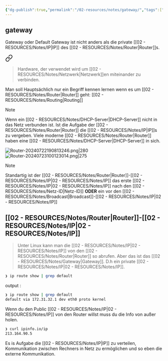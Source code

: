 ```yaml
---
{"dg-publish":true,"permalink":"/02-resources/notes/gateway/","tags":["informatik/netzwerk/gateway"],"noteIcon":"","updated":"2025-09-10T16:35:18.000+02:00"}
---
```


## gateway 

Gateway oder Default Gateway ist nicht anders als die private [[02 - RESOURCES/Notes/IP\|IP]]  des [[02 - RESOURCES/Notes/Router\|Router]]s.

<div class="transclusion internal-embed is-loaded"><a class="markdown-embed-link" href="/02-resources/notes/router/" aria-label="Open link"><svg xmlns="http://www.w3.org/2000/svg" width="24" height="24" viewBox="0 0 24 24" fill="none" stroke="currentColor" stroke-width="2" stroke-linecap="round" stroke-linejoin="round" class="svg-icon lucide-link"><path d="M10 13a5 5 0 0 0 7.54.54l3-3a5 5 0 0 0-7.07-7.07l-1.72 1.71"></path><path d="M14 11a5 5 0 0 0-7.54-.54l-3 3a5 5 0 0 0 7.07 7.07l1.71-1.71"></path></svg></a><div class="markdown-embed">




>Hardware, der verwendet wird um [[02 - RESOURCES/Notes/Netzwerk\|Netzwerk]]en miteinander  zu verbinden.

Man soll Hauptsächlich nur ein Begriff kennen lernen wenn es um [[02 - RESOURCES/Notes/Router\|Router]] geht: [[02 - RESOURCES/Notes/Routing\|Routing]]

>[!note] 
>Wenn ein [[02 - RESOURCES/Notes/DHCP-Server\|DHCP-Server]] nicht in das Netz verbunden ist. Ist die Aufgabe der [[02 - RESOURCES/Notes/Router\|Router]] die [[02 - RESOURCES/Notes/IP\|IP]]s zu vergeben. Viele moderne [[02 - RESOURCES/Notes/Router\|Router]] haben eine [[02 - RESOURCES/Notes/DHCP-Server\|DHCP-Server]] in sich.

![Router-20240722190813246.png|280](/img/user/02%20-%20RESOURCES/Files/IMG/Router-20240722190813246.png)![Router-20240723100123014.png|275](/img/user/02%20-%20RESOURCES/Files/IMG/Router-20240723100123014.png)
>[!note] 
>Standartig ist der [[02 - RESOURCES/Notes/Router\|Router]]-[[02 - RESOURCES/Notes/IP\|02 - RESOURCES/Notes/IP]] das erste [[02 - RESOURCES/Notes/IP\|02 - RESOURCES/Notes/IP]] nach den [[02 - RESOURCES/Notes/Netz-ID\|Netz-ID]] **ODER** ein vor den [[02 - RESOURCES/Notes/Broadcast\|Broadcast]]-[[02 - RESOURCES/Notes/IP\|02 - RESOURCES/Notes/IP]]


## [[02 - RESOURCES/Notes/Router\|Router]]-[[02 - RESOURCES/Notes/IP\|02 - RESOURCES/Notes/IP]] 
>Unter Linux kann man die [[02 - RESOURCES/Notes/IP\|02 - RESOURCES/Notes/IP]] von den [[02 - RESOURCES/Notes/Router\|Router]] so abrufen.
>Aber das ist das [[02 - RESOURCES/Notes/Gateway\|Gateway]]. D.h ein private [[02 - RESOURCES/Notes/IP\|02 - RESOURCES/Notes/IP]].
```bash
❯ ip route show | grep default
```
output :
```bash
❯ ip route show | grep default
default via 172.31.32.1 dev eth0 proto kernel
```

Wenn du den Public [[02 - RESOURCES/Notes/IP\|02 - RESOURCES/Notes/IP]] von den Router willst muss du die Info von außer holen.
```bash
❯ curl ipinfo.io/ip
213.164.90.5
```


</div></div>

Es is Aufgabe die [[02 - RESOURCES/Notes/IP\|IP]] zu verteilen, Kommunikation zwischen Rechners in Netz zu ermöglichen und so eben die externe Kommunikation. 